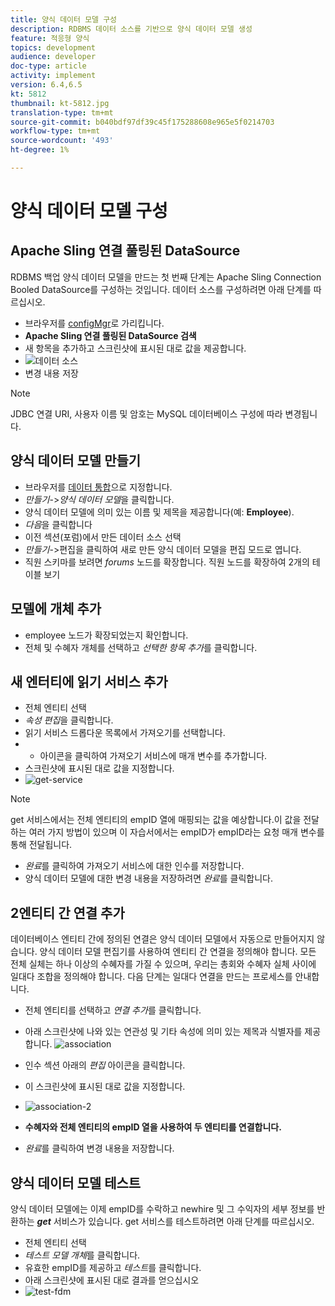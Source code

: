 ```yaml
---
title: 양식 데이터 모델 구성
description: RDBMS 데이터 소스를 기반으로 양식 데이터 모델 생성
feature: 적응형 양식
topics: development
audience: developer
doc-type: article
activity: implement
version: 6.4,6.5
kt: 5812
thumbnail: kt-5812.jpg
translation-type: tm+mt
source-git-commit: b040bdf97df39c45f175288608e965e5f0214703
workflow-type: tm+mt
source-wordcount: '493'
ht-degree: 1%

---
```




# 양식 데이터 모델 구성

## Apache Sling 연결 풀링된 DataSource

RDBMS 백업 양식 데이터 모델을 만드는 첫 번째 단계는 Apache Sling Connection Booled DataSource를 구성하는 것입니다. 데이터 소스를 구성하려면 아래 단계를 따르십시오.

* 브라우저를 [configMgr](http://localhost:4502/system/console/configMgr)로 가리킵니다.
* **Apache Sling 연결 풀링된 DataSource 검색**
* 새 항목을 추가하고 스크린샷에 표시된 대로 값을 제공합니다.
* ![데이터 소스](assets/data-source.png)
* 변경 내용 저장

>[!NOTE]
>JDBC 연결 URI, 사용자 이름 및 암호는 MySQL 데이터베이스 구성에 따라 변경됩니다.


## 양식 데이터 모델 만들기

* 브라우저를 [데이터 통합](http://localhost:4502/aem/forms.html/content/dam/formsanddocuments-fdm)으로 지정합니다.
* _만들기_->_양식 데이터 모델_&#x200B;을 클릭합니다.
* 양식 데이터 모델에 의미 있는 이름 및 제목을 제공합니다(예: **Employee**).
* _다음_&#x200B;을 클릭합니다
* 이전 섹션(포럼)에서 만든 데이터 소스 선택
* _만들기_->편집을 클릭하여 새로 만든 양식 데이터 모델을 편집 모드로 엽니다.
* 직원 스키마를 보려면 _forums_ 노드를 확장합니다. 직원 노드를 확장하여 2개의 테이블 보기

## 모델에 개체 추가

* employee 노드가 확장되었는지 확인합니다.
* 전체 및 수혜자 개체를 선택하고 _선택한 항목 추가_&#x200B;를 클릭합니다.

## 새 엔터티에 읽기 서비스 추가

* 전체 엔티티 선택
* _속성 편집_&#x200B;을 클릭합니다.
* 읽기 서비스 드롭다운 목록에서 가져오기를 선택합니다.
* + 아이콘을 클릭하여 가져오기 서비스에 매개 변수를 추가합니다.
* 스크린샷에 표시된 대로 값을 지정합니다.
* ![get-service](assets/get-service.png)
>[!NOTE]
> get 서비스에서는 전체 엔티티의 empID 열에 매핑되는 값을 예상합니다.이 값을 전달하는 여러 가지 방법이 있으며 이 자습서에서는 empID가 empID라는 요청 매개 변수를 통해 전달됩니다.
* _완료_&#x200B;를 클릭하여 가져오기 서비스에 대한 인수를 저장합니다.
* 양식 데이터 모델에 대한 변경 내용을 저장하려면 _완료_&#x200B;를 클릭합니다.

## 2엔티티 간 연결 추가

데이터베이스 엔티티 간에 정의된 연결은 양식 데이터 모델에서 자동으로 만들어지지 않습니다. 양식 데이터 모델 편집기를 사용하여 엔티티 간 연결을 정의해야 합니다. 모든 전체 실체는 하나 이상의 수혜자를 가질 수 있으며, 우리는 총회와 수혜자 실체 사이에 일대다 조합을 정의해야 합니다.
다음 단계는 일대다 연결을 만드는 프로세스를 안내합니다.

* 전체 엔티티를 선택하고 _연결 추가_&#x200B;를 클릭합니다.
* 아래 스크린샷에 나와 있는 연관성 및 기타 속성에 의미 있는 제목과 식별자를 제공합니다.
   ![association](assets/association-entities-1.png)

* 인수 섹션 아래의 _편집_ 아이콘을 클릭합니다.

* 이 스크린샷에 표시된 대로 값을 지정합니다.
* ![association-2](assets/association-entities.png)
* **수혜자와 전체 엔티티의 empID 열을 사용하여 두 엔티티를 연결합니다.**
* _완료_&#x200B;를 클릭하여 변경 내용을 저장합니다.

## 양식 데이터 모델 테스트

양식 데이터 모델에는 이제 empID를 수락하고 newhire 및 그 수익자의 세부 정보를 반환하는 **_get_** 서비스가 있습니다. get 서비스를 테스트하려면 아래 단계를 따르십시오.

* 전체 엔티티 선택
* _테스트 모델 개체_&#x200B;를 클릭합니다.
* 유효한 empID를 제공하고 _테스트_&#x200B;를 클릭합니다.
* 아래 스크린샷에 표시된 대로 결과를 얻으십시오
* ![test-fdm](assets/test-form-data-model.png)
